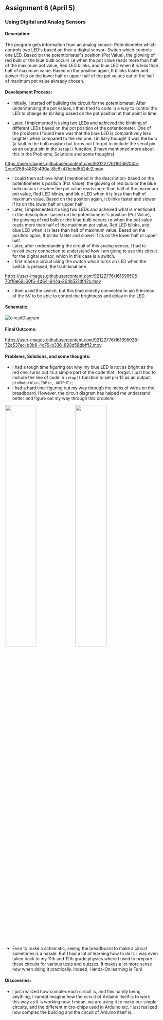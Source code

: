 ## Assignment 6 (April 5)
### Using Digital and Analog Sensors

#### Description:
The program gets information from an analog sensor- Potentiometer which controls two LED's based on their  a digital sensor- Switch which controls one LED.
Based on the potentiometer's position (Pot Value), the glowing of red bulb or the blue bulb occurs i.e when the pot value reads more than half of the maximum pot value,
Red LED blinks, and blue LED when it is less than half of maximum value. Based on the position again, It blinks faster and slower if its on the lower half or upper half
of the pot values out of the half of maximum pot value akready chosen.

#### Development Process:
- Initially, I started off building the circuit for the potentiometer. After understanding the pot values, I then tried to code in a way to control the LED to change its blinking based on the pot position at that point in time. 

- Later, I implemented it using two LEDs and achieved the blinking of different LEDs based on the pot position of the potentiometer. One of the problems I found here was that the blue LED is comparitively less brighter when compared to the red one. I initially thought it was the bulb (a fault in the bulb maybe) but turns out I forgot to include the serial pin as an output pin in the ````setup()```` function. (I have mentioned more about this in the Problems, Solutions and some thoughts)

https://user-images.githubusercontent.com/92122776/161697005-2eec1758-4808-490a-8fe6-47bebd5524e2.mov

- I could then achieve what I mentioned in the description- based on the potentiometer's position (Pot Value), the glowing of red bulb or the blue bulb occurs i.e when the pot value reads more than half of the maximum pot value, Red LED blinks, and blue LED when it is less than half of maximum value. Based on the position again, It blinks faster and slower if its on the lower half or upper half.
- Later, I implemented it using two LEDs and acheived what is mentioned in the description- based on the potentiometer's position (Pot Value), the glowing of red bulb or the blue bulb occurs i.e when the pot value reads more than half of the maximum pot value, Red LED blinks, and blue LED when it is less than half of maximum value. Based on the position again, It blinks faster and slower if its on the lower half or upper half.
- Later, after understanding the circuit of this analog sensor, I had to revisit every connection to understand how I am going to use this circuit for the digital sensor, which in this case is a switch.
- I first made a circuit using the switch which turns on LED when the switch is pressed, the traditional one.

https://user-images.githubusercontent.com/92122776/161696505-70ff8e69-60f6-4d64-944a-264b521df42c.mov

- I then used the switch, but this time directly connected to pin 9 instead of the 5V to be able to control the brightness and delay in the LED.

#### Schematic:

![circuitDiagram](https://user-images.githubusercontent.com/92122776/161696232-ca0e1075-d909-42d8-88e3-e4ac7c54ee27.jpeg)

#### Final Outcome:

https://user-images.githubusercontent.com/92122776/161695928-72a537ec-b0b9-4c79-b336-898d58dbfff2.mov


#### Problems, Solutions, and some thoughts:
- I had a tough time figuring out why my blue LED is not as bright as the red one, turns out its a simple part of the code that I forgot. I just had to include the line of code in ````setup()```` function to set pin 12 as an output:
  ````pinMode(blueLEDPin, OUTPUT);````
- I had a hard time figuring out my way through the mess of wires on the breadboard. However, the circuit diagram has helped me understand better and figure out my way through this problem.

<img src="https://user-images.githubusercontent.com/92122776/161698546-add73ef9-fe09-4047-921d-f50269dba751.png" width=45% height=45%> <img src="https://user-images.githubusercontent.com/92122776/161698567-722f1ee2-fb6d-4dd6-aa06-44f133444a6b.png" width=45% height=45%>

- Even to make a schematic, seeing the breadboard to make a circuit sometimes is a hassle. But I had a lot of learning how to do it. I was even taken back to my 11th and 12th grade physics where I used to prepare these circuits for various tests and quizzes. It makes a lot more sense now when doing it practically. Indeed, Hands-On learning is Fun!

#### Discoveries:
- I just realized how complex each circuit is, and this hardly being anything, I cannot imagine how the circuit of Arduino itself is to work this way as it is working now. I mean, we are using it to make our simple circuits, and the different micro-chips used in Arduino etc. I just realized how complex the building and the circuit of Arduino itself is.
